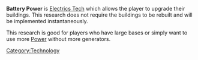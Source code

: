 **Battery Power** is [Electrics Tech](Electrics_Tech.md "wikilink") which
allows the player to upgrade their [](Battery_Bank.md) buildings. This research does not require
the buildings to be rebuilt and will be implemented instantaneously.

This research is good for players who have large bases or simply want to
use more [Power](Power.md "wikilink") without more generators.

[Category:Technology](Category:Technology "wikilink")
